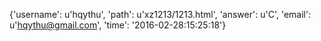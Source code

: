 {'username': u'hqythu', 'path': u'xz1213/1213.html', 'answer': u'C', 'email': u'hqythu@gmail.com', 'time': '2016-02-28:15:25:18'}